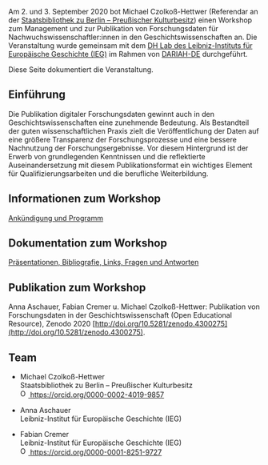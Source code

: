 Am 2. und 3. September 2020 bot Michael Czolkoß-Hettwer (Referendar an der [Staatsbibliothek zu Berlin – Preußischer Kulturbesitz](https://staatsbibliothek-berlin.de/)) einen Workshop zum Management und zur Publikation von Forschungsdaten für Nachwuchswissenschaftler:innen in den Geschichtswissenschaften an. Die Veranstaltung wurde gemeinsam mit dem [DH Lab des Leibniz-Instituts für Europäische Geschichte (IEG)](https://www.ieg-mainz.de/forschung/digitale_historische_forschung) im Rahmen von [DARIAH-DE](https://de.dariah.eu/) durchgeführt.

Diese Seite dokumentiert die Veranstaltung.

## Einführung
Die Publikation digitaler Forschungsdaten gewinnt auch in den Geschichtswissenschaften eine zunehmende Bedeutung. Als Bestandteil der guten wissenschaftlichen Praxis zielt die Veröffentlichung der Daten auf eine größere Transparenz der Forschungsprozesse und eine bessere Nachnutzung der Forschungsergebnisse. Vor diesem Hintergrund ist der Erwerb von grundlegenden Kenntnissen und die reflektierte Auseinandersetzung mit diesem Publikationsformat ein wichtiges Element für Qualifizierungsarbeiten und die berufliche Weiterbildung.

## Informationen zum Workshop
[Ankündigung und Programm](./announcement.html)

## Dokumentation zum Workshop
[Präsentationen, Bibliografie, Links, Fragen und Antworten](./documentation.html)

## Publikation zum Workshop
Anna Aschauer, Fabian Cremer u. Michael Czolkoß-Hettwer: Publikation von Forschungsdaten in der Geschichtswissenschaft (Open Educational Resource), Zenodo 2020 [http://doi.org/10.5281/zenodo.4300275](http://doi.org/10.5281/zenodo.4300275).

## Team
- Michael Czolkoß-Hettwer \
Staatsbibliothek zu Berlin – Preußischer Kulturbesitz \
<a href="https://orcid.org/0000-0002-4019-9857"><img alt="ORCID logo" src="https://orcid.org/sites/default/files/images/orcid_16x16.png" style="height:16px; width:16px"> https://orcid.org/0000-0002-4019-9857</a>

- Anna Aschauer \
Leibniz-Institut für Europäische Geschichte (IEG)

- Fabian Cremer \
Leibniz-Institut für Europäische Geschichte (IEG) \
<a href="https://orcid.org/0000-0001-8251-9727"><img alt="ORCID logo" src="https://orcid.org/sites/default/files/images/orcid_16x16.png" style="height:16px; width:16px"> https://orcid.org/0000-0001-8251-9727</a>
